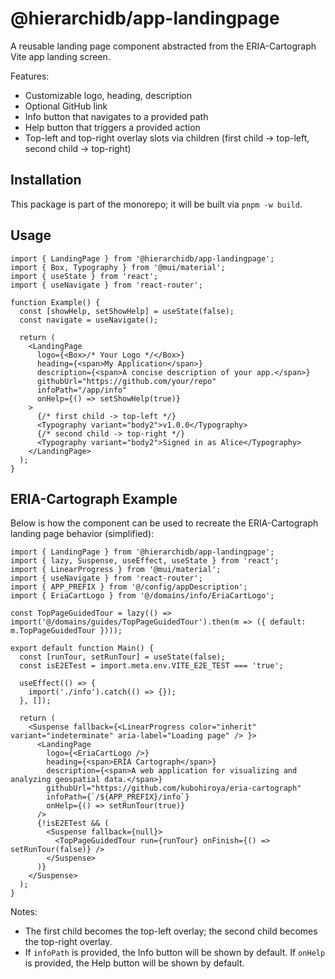 # @hierarchidb/app-landingpage

A reusable landing page component abstracted from the ERIA-Cartograph Vite app landing screen.

Features:
- Customizable logo, heading, description
- Optional GitHub link
- Info button that navigates to a provided path
- Help button that triggers a provided action
- Top-left and top-right overlay slots via children (first child -> top-left, second child -> top-right)

## Installation
This package is part of the monorepo; it will be built via `pnpm -w build`.

## Usage

```tsx
import { LandingPage } from '@hierarchidb/app-landingpage';
import { Box, Typography } from '@mui/material';
import { useState } from 'react';
import { useNavigate } from 'react-router';

function Example() {
  const [showHelp, setShowHelp] = useState(false);
  const navigate = useNavigate();

  return (
    <LandingPage
      logo={<Box>/* Your Logo */</Box>}
      heading={<span>My Application</span>}
      description={<span>A concise description of your app.</span>}
      githubUrl="https://github.com/your/repo"
      infoPath="/app/info"
      onHelp={() => setShowHelp(true)}
    >
      {/* first child -> top-left */}
      <Typography variant="body2">v1.0.0</Typography>
      {/* second child -> top-right */}
      <Typography variant="body2">Signed in as Alice</Typography>
    </LandingPage>
  );
}
```

## ERIA-Cartograph Example
Below is how the component can be used to recreate the ERIA-Cartograph landing page behavior (simplified):

```tsx
import { LandingPage } from '@hierarchidb/app-landingpage';
import { lazy, Suspense, useEffect, useState } from 'react';
import { LinearProgress } from '@mui/material';
import { useNavigate } from 'react-router';
import { APP_PREFIX } from '@/config/appDescription';
import { EriaCartLogo } from '@/domains/info/EriaCartLogo';

const TopPageGuidedTour = lazy(() => import('@/domains/guides/TopPageGuidedTour').then(m => ({ default: m.TopPageGuidedTour })));

export default function Main() {
  const [runTour, setRunTour] = useState(false);
  const isE2ETest = import.meta.env.VITE_E2E_TEST === 'true';

  useEffect(() => {
    import('./info').catch(() => {});
  }, []);

  return (
    <Suspense fallback={<LinearProgress color="inherit" variant="indeterminate" aria-label="Loading page" /> }>
      <LandingPage
        logo={<EriaCartLogo />}
        heading={<span>ERIA Cartograph</span>}
        description={<span>A web application for visualizing and analyzing geospatial data.</span>}
        githubUrl="https://github.com/kubohiroya/eria-cartograph"
        infoPath={`/${APP_PREFIX}/info`}
        onHelp={() => setRunTour(true)}
      />
      {!isE2ETest && (
        <Suspense fallback={null}>
          <TopPageGuidedTour run={runTour} onFinish={() => setRunTour(false)} />
        </Suspense>
      )}
    </Suspense>
  );
}
```

Notes:
- The first child becomes the top-left overlay; the second child becomes the top-right overlay.
- If `infoPath` is provided, the Info button will be shown by default. If `onHelp` is provided, the Help button will be shown by default.
